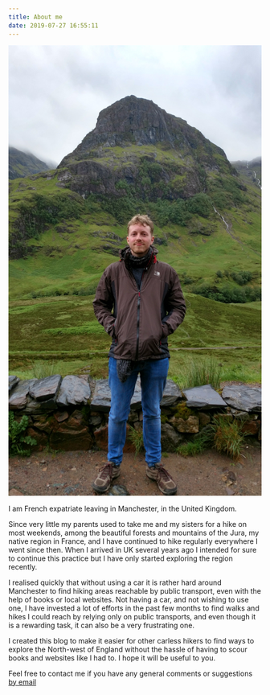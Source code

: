 ```yaml
---
title: About me
date: 2019-07-27 16:55:11
---
```


<link rel="stylesheet" href="./index/about.css" type="text/css">

<img id="img-profile" src="./index/me.jpg"/>

I am French expatriate leaving in Manchester, in the United Kingdom.

Since very little my parents used to take me and my sisters for a hike on most weekends, among the beautiful forests and mountains of the Jura, my native region in France, and I have continued to hike regularly everywhere I went since then. When I arrived in UK several years ago I intended for sure to continue this practice but I have only started exploring the region recently. 

I realised quickly that without using a car it is rather hard around Manchester to find hiking areas reachable by public transport, even with the help of books or local websites. Not having a car, and not wishing to use one, I have invested a lot of efforts in the past few months to find walks and hikes I could reach by relying only on public transports, and even though it is a rewarding task, it can also be a very frustrating one.

I created this blog to make it easier for other carless hikers to find ways to explore the North-west of England without the hassle of having to scour books and websites like I had to. I hope it will be useful to you.

Feel free to contact me if you have any general comments or suggestions [by email](mailto:samudurand@gmail.com)  